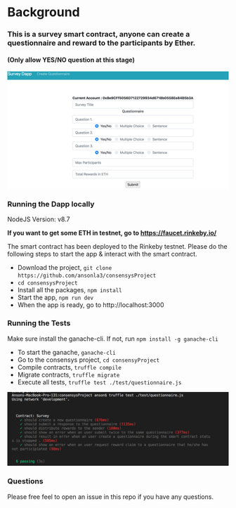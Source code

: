 # Background
### This is a survey smart contract, anyone can create a questionnaire and reward to the participants by Ether.
#### (Only allow YES/NO question at this stage)

<img src="src/static/create_questionnaire.png" width="600"> 

### Running the Dapp locally

NodeJS Version: v8.7

**If you want to get some ETH in testnet, go to https://faucet.rinkeby.io/**

The smart contract has been deployed to the Rinkeby testnet. Please do the following steps to start the app & interact with the smart contract.

* Download the project, `git clone https://github.com/ansonla3/consensysProject`
* `cd consensysProject`
* Install all the packages, `npm install`
* Start the app, `npm run dev`
* When the app is ready, go to http://localhost:3000


### Running the Tests

Make sure install the ganache-cli. If not, run `npm install -g ganache-cli`

* To start the ganache, `ganache-cli`
* Go to the consensys project, `cd consensyProject`
* Compile contracts, `truffle compile`
* Migrate contracts, `truffle migrate`
* Execute all tests, `truffle test ./test/questionnaire.js`

<img src="src/static/test_result.png" width="600"> 

### Questions
Please free feel to open an issue in this repo if you have any questions.
